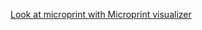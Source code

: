 [Look at microprint with Microprint visualizer](https://alphasteam.github.io/uPrintVis/?url=https://api.github.com/repos/AlphaSteam/next.js-microprint-test/contents/log_microprints/microprint(2).svg&ref=refs/heads/canary)